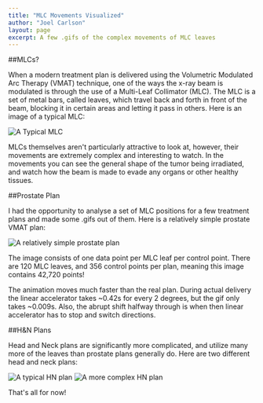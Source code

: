 ```yaml
---
title: "MLC Movements Visualized"
author: "Joel Carlson"
layout: page
excerpt: A few .gifs of the complex movements of MLC leaves 
---
```


##MLCs?

When a modern treatment plan is delivered using the Volumetric Modulated Arc Therapy (VMAT) technique, one of the ways the x-ray beam is modulated is through the use of a Multi-Leaf Collimator (MLC).  The MLC is a set of metal bars, called leaves, which travel back and forth in front of the beam, blocking it in certain areas and letting it pass in others. Here is an image of a typical MLC:

<img src="http://i.imgur.com/onD7Z1R.jpg" title="A Typical MLC" />

MLCs themselves aren't particularly attractive to look at, however, their movements are extremely complex and interesting to watch. In the movements you can see the general shape of the tumor being irradiated, and watch how the beam is made to evade any organs or other healthy tissues.

##Prostate Plan 
 
I had the opportunity to analyse a set of MLC positions for a few treatment plans and made some .gifs out of them. Here is a relatively simple prostate VMAT plan:

<img src="http://i.imgur.com/puquDzz.gif" title="A relatively simple prostate plan" />

The image consists of one data point per MLC leaf per control point.  There are 120 MLC leaves, and 356 control points per plan, meaning this image contains 42,720 points! 

The animation moves much faster than the real plan.  During actual delivery the linear accelerator takes ~0.42s for every 2 degrees, but the gif only takes ~0.009s. Also, the abrupt shift halfway through is when then linear accelerator has to stop and switch directions.

##H&N Plans

Head and Neck plans are significantly more complicated, and utilize many more of the leaves than prostate plans generally do. Here are two different head and neck plans:

<img src="http://i.imgur.com/HNHBFU7.gif" title="A typical HN plan" />

<img src="http://i.imgur.com/cVx4iRX.gif" title="A more complex HN plan" />

That's all for now!
